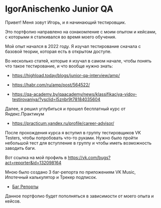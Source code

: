 # IgorAnischenko Junior QA

Привет! Меня зовут Игорь, и я начинающий тестировщик.

Это портфолио направлено на ознакомление с моим опытом и кейсами, с которыми я сталкивался во время моего обучения. 

Мой опыт начался в 2022 году. Я изучал тестирование сначала с базовой теории, которая есть в открытом доступе.

Во несколько статей, которые я изучал в самом начале, чтобы понять что такое тестирование, и что вообще нужно знать:

- https://highload.today/blogs/junior-qa-interview/amp/

- https://habr.com/ru/amp/post/564522/

- https://qa-academy.by/qaacademy/news/klassifikaciya-vidov-testirovaniya/?ysclid=l5znbr9t78184035604

Далее, я решил углубиться и прошел бесплатный курс от Яндекс.Практикум 

- https://practicum.yandex.ru/profile/career-advisor/ 

После прохождения курса я вступил в группу тестировщиков VK Testers, чтобы попробовать что-то руками. Нужно было пройти небольшой тест для вступление в группу и чтобы иметь возможность заводить баги.

Вот ссылка на мой профиль в https://vk.com/bugs?act=reporter&id=132098164 

Мною было создано 3 баг-репорта по приложениям VK Music, Ипотечный калькулятор и Трекер подписок.

- [Баг Репорты](https://github.com/igor260689/bugreports/blob/main/README.md)


Данное портфолио будет пополняться в зависимости от моего опыта и кейсов.
